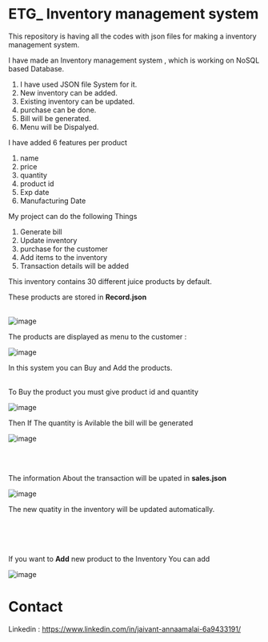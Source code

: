 # ETG_ Inventory management system

This repository is having all the codes with json files for making a inventory management system.

I have made an Inventory management system , which is working on NoSQL based Database.

  1. I have used JSON file System for it.
  2. New inventory can be added.
  3. Existing inventory can be updated.
  4. purchase can be done.
  5. Bill will be generated.
  6. Menu will be Dispalyed.
  
I have added 6 features per product
  1. name
  2. price
  3. quantity
  4. product id
  5. Exp date
  6. Manufacturing Date


My project can do the following Things
 
  1. Generate bill
  2. Update inventory
  3. purchase for the customer
  4. Add items to the inventory
  5. Transaction details will be added
 
 
This inventory contains 30 different juice products by default.<br /> 

These products are stored in **Record.json** <br /> <br />

![image](https://user-images.githubusercontent.com/59435891/131967995-7e202f2a-f795-4be3-b84a-8692055a43d1.png)

The products are displayed as menu to the customer :<br /> 

![image](https://user-images.githubusercontent.com/59435891/131968110-106977fa-468c-4b42-902b-69c3bdbb80b5.png)



In this system you can Buy and Add the products.<br /> <br />

To Buy the product you must give product id and quantity <br />

![image](https://user-images.githubusercontent.com/59435891/131968448-69117572-9e5e-4163-9bd2-d9a5ab1690da.png)

Then If The quantity is Avilable the bill will be generated

![image](https://user-images.githubusercontent.com/59435891/131968776-895b6756-61a1-4a19-a330-fa709c7cc5d5.png)

<br /><br />

The information About the transaction will be upated in **sales.json**<br /> 

![image](https://user-images.githubusercontent.com/59435891/131968191-268fe00a-142d-4407-b85d-942943d59173.png)

The new quatity in the inventory will be updated automatically.<br /> <br /> <br /> <br /> <br /> 


If you want to **Add** new product to the Inventory You can add 
<br />

![image](https://user-images.githubusercontent.com/59435891/131969467-37bc0637-c1d3-41e9-946b-72cda2b838d5.png)


# Contact

Linkedin : https://www.linkedin.com/in/jaivant-annaamalai-6a9433191/


